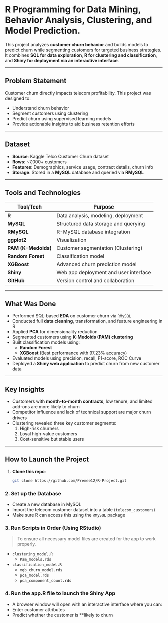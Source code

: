 # R Programming for Data Mining, Behavior Analysis, Clustering, and Model Prediction.

This project analyzes **customer churn behavior** and builds models to predict churn while segmenting customers for targeted business strategies. It combines **SQL for data exploration**, **R for clustering and classification**, and **Shiny for deployment via an interactive interface**.

---

##  Problem Statement

Customer churn directly impacts telecom profitability. This project was designed to:
- Understand churn behavior
- Segment customers using clustering
- Predict churn using supervised learning models
- Provide actionable insights to aid business retention efforts

---

## Dataset

- **Source**: Kaggle Telco Customer Churn dataset  
- **Rows**: ~7,000+ customers  
- **Features**: Demographics, service usage, contract details, churn info  
- **Storage**: Stored in a **MySQL** database and queried via **RMySQL**

---

##  Tools and Technologies

| Tool/Tech          | Purpose                                  |
|--------------------|------------------------------------------|
| **R**              | Data analysis, modeling, deployment      |
| **MySQL**          | Structured data storage and querying     |
| **RMySQL**         | R-MySQL database integration             |
| **ggplot2**        | Visualization                            |
| **PAM (K-Medoids)**| Customer segmentation (Clustering)       |
| **Random Forest**  | Classification model                     |
| **XGBoost**        | Advanced churn prediction model          |
| **Shiny**          | Web app deployment and user interface    |
| **GitHub**         | Version control and collaboration        |

---

## What Was Done

- Performed SQL-based **EDA** on customer churn via `RMySQL`
- Conducted full **data cleaning**, transformation, and feature engineering in R
- Applied **PCA** for dimensionality reduction
- Segmented customers using **K-Medoids (PAM) clustering**
- Built classification models using:
  - **Random Forest**
  - **XGBoost** (Best performance with 97.23% accuracy)
- Evaluated models using precision, recall, F1-score, ROC Curve
- Deployed a **Shiny web application** to predict churn from new customer data

---

## Key Insights

- Customers with **month-to-month contracts**, low tenure, and limited add-ons are more likely to churn
- Competitor influence and lack of technical support are major churn drivers
- Clustering revealed three key customer segments:  
  1. High-risk churners  
  2. Loyal high-value customers  
  3. Cost-sensitive but stable users

---

## How to Launch the Project

1. **Clone this repo**:
   ```bash
   git clone https://github.com/Premee12/R-Project.git


### 2. Set up the Database
- Create a new database in MySQL  
- Import the telecom customer dataset into a table (`telecom_customers`)  
- Make sure R can access this using the `RMySQL` package

### 3. Run Scripts in Order (Using RStudio)
> To ensure all necessary model files are created for the app to work properly.

- `clustering_model.R`
  - `Pam_models.rds` 
- `classification_model.R` 
  - `xgb_churn_model.rds`
  - `pca_model.rds`
  - `pca_component_count.rds`

### 4. Run the app.R file to launch the Shiny App 
  - A browser window will open with an interactive interface where you can:
  - Enter customer attributes
  - Predict whether the customer is **likely to churn

